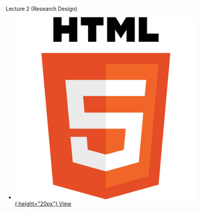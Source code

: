 <link rel="shortcut icon" type="image/x-icon" href="favicon.ico">

Lecture 2 (Research Design)


* [![](img/logo/HTML5_logo.svg){:height="20px"} View](./lecture2.html)


